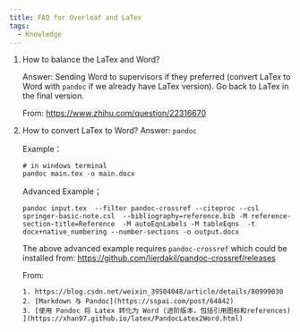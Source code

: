 ```yaml
---
title: FAQ for Overleaf and LaTex
tags:
  - Knowledge
---
```


1. How to balance the LaTex and Word?

    Answer: Sending Word to supervisors if they preferred (convert LaTex to Word with `pandoc` if we already have LaTex version). Go back to LaTex in the final version.

    From: https://www.zhihu.com/question/22316670


2. How to convert LaTex to Word?
    Answer: `pandoc` 

    Example：
    ``` 
    # in windows terminal
    pandoc main.tex -o main.docx
    ```

    Advanced Example；
    ```
    pandoc input.tex  --filter pandoc-crossref --citeproc --csl springer-basic-note.csl  --bibliography=reference.bib -M reference-section-title=Reference  -M autoEqnLabels -M tableEqns  -t docx+native_numbering --number-sections -o output.docx
    ```

    The above advanced example requires `pandoc-crossref` which could be installed from: https://github.com/lierdakil/pandoc-crossref/releases
    
    From: 

       1. https://blog.csdn.net/weixin_39504048/article/details/80999030
       2. [Markdown 与 Pandoc](https://sspai.com/post/64842)
       3. [使用 Pandoc 将 Latex 转化为 Word (进阶版本，包括引用图标和references) ](https://xhan97.github.io/latex/PandocLatex2Word.html)



